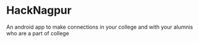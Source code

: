 # HackNagpur
An android app to make connections in your college and with your alumnis who are a part of college  
